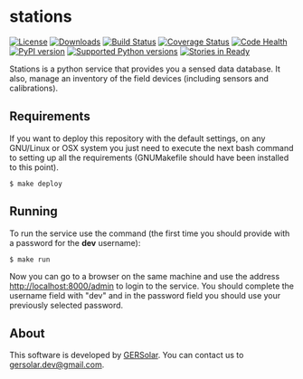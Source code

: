 stations
========

[![License](https://pypip.in/license/stations/badge.svg)](https://pypi.python.org/pypi/stations/) [![Downloads](https://pypip.in/download/stations/badge.svg)](https://pypi.python.org/pypi/stations/) [![Build Status](https://travis-ci.org/gersolar/stations.svg?branch=master)](https://travis-ci.org/gersolar/stations) [![Coverage Status](https://coveralls.io/repos/gersolar/stations/badge.png)](https://coveralls.io/r/gersolar/stations) [![Code Health](https://landscape.io/github/gersolar/stations/master/landscape.png)](https://landscape.io/github/gersolar/stations/master) [![PyPI version](https://badge.fury.io/py/stations.svg)](http://badge.fury.io/py/stations)
[![Supported Python versions](https://pypip.in/py_versions/stations/badge.svg)](https://pypi.python.org/pypi/stations/) [![Stories in Ready](https://badge.waffle.io/gersolar/stations.png?label=ready&title=Ready)](https://waffle.io/gersolar/stations)

Stations is a python service that provides you a sensed data database. It also, manage an inventory of the field devices (including sensors and calibrations).

Requirements
------------

If you want to deploy this repository with the default settings, on any GNU/Linux or OSX system you just need to execute the next bash command to setting up all the requirements (GNUMakefile should have been installed to this point).

	$ make deploy

Running
-------

To run the service use the command (the first time you should provide with a password for the **dev** username):

	$ make run

Now you can go to a browser on the same machine and use the address <http://localhost:8000/admin> to login to the service. You should complete the username field with "dev" and in the password field you should use your previously selected password.

About
-----

This software is developed by [GERSolar](http://www.gersol.unlu.edu.ar/). You can contact us to <gersolar.dev@gmail.com>.
